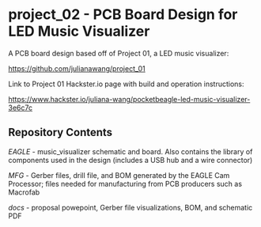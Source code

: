 # project_02 - PCB Board Design for LED Music Visualizer
A PCB board design based off of Project 01, a LED music visualizer:

https://github.com/julianawang/project_01

Link to Project 01 Hackster.io page with build and operation instructions:

https://www.hackster.io/juliana-wang/pocketbeagle-led-music-visualizer-3e6c7c

## Repository Contents
*EAGLE* - music_visualizer schematic and board. Also contains the library of components used in the design (includes a USB hub and a wire connector)

*MFG* - Gerber files, drill file, and BOM generated by the EAGLE Cam Processor; files needed for manufacturing from PCB producers such as Macrofab

*docs* - proposal powepoint, Gerber file visualizations, BOM, and schematic PDF
